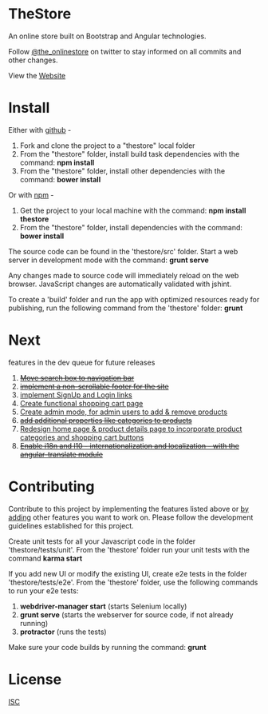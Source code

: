 TheStore
========
An online store built on Bootstrap and Angular technologies. 

Follow <a href="https://twitter.com/the_onlinestore">@the_onlinestore</a> on twitter to stay informed on all commits and other changes.

View the <a href="http://fortesl.github.io/thestore/#/">Website</a>


Install
=======
Either with <a href="https://github.com/fortesl/thestore">github</a> -
<ol>
    <li>Fork and clone the project to a "thestore" local folder</li>
    <li>From the "thestore" folder, install build task dependencies with the command: <b>npm install</b></li>
    <li>From the "thestore" folder, install other dependencies with the command: <b>bower install</b></li>
</ol>

Or with <a href="https://www.npmjs.org/package/thestore">npm</a> -
<ol>
    <li>Get the project to your local machine with the command: <b>npm install thestore</b></li>
    <li>From the "thestore" folder, install dependencies with the command: <b>bower install</b></li>
</ol>


The source code can be found in the 'thestore/src' folder. Start a web server in development mode with the command:
<b>grunt serve</b>

Any changes made to source code will immediately reload on the web browser. JavaScript changes are automatically validated with jshint.

To create a 'build' folder and run the app with optimized resources ready for publishing, run the following command from the 'thestore' folder:
<b>grunt</b>


Next
====
features in the dev queue for future releases

1. <a href="https://github.com/fortesl/thestore/issues/1"><strike>Move search box to navigation bar</strike></a><br>
2. <a href="https://github.com/fortesl/thestore/issues/2"><strike>implement a non-scrollable footer for the site</strike></a><br>
3. <a href="https://github.com/fortesl/thestore/issues/3">implement SignUp and Login links</a><br>
4. <a href="https://github.com/fortesl/thestore/issues/4">Create functional shopping cart page</a><br>
5. <a href="https://github.com/fortesl/thestore/issues/5">Create admin mode, for admin users to add & remove products</a><br>
6. <a href="https://github.com/fortesl/thestore/issues/6"><strike>add additional properties like categories to products</strike></a><br>
7. <a href="https://github.com/fortesl/thestore/issues/7">Redesign home page & product details page to incorporate product categories and shopping cart buttons</a><br>
9. <a href="https://github.com/fortesl/thestore/issues/9"><strike>Enable i18n and l10 - internationalization and localization - with the angular-translate module</strike></a><br>


Contributing
============
Contribute to this project by implementing the features listed above or <a href="https://github.com/fortesl/thestore/issues">by adding</a> other features you want to work on.
Please follow the development guidelines established for this project.

Create unit tests for all your Javascript code in the folder 'thestore/tests/unit'. From the 'thestore' folder run your unit tests with the command <b>karma start</b>

If you add new UI or modify the existing UI, create e2e tests in the folder 'thestore/tests/e2e'. From the 'thestore' folder, use the following commands to run your e2e tests:
<ol>
    <li><b>webdriver-manager start</b> (starts Selenium locally)</li>
    <li><b>grunt serve</b> (starts the webserver for source code, if not already running)</li>
    <li><b>protractor</b> (runs the tests)</li>
</ol>

Make sure your code builds by running the command: <b>grunt</b>

License
=======
<a href="https://github.com/fortesl/thestore/blob/master/LICENSE">ISC</a>
